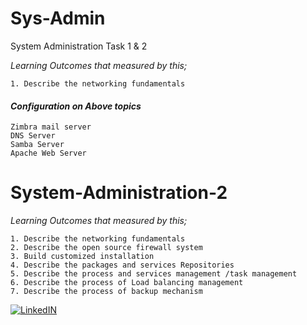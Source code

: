 # Sys-Admin
System Administration Task 1 &amp; 2

_Learning Outcomes that measured by this;_

    1. Describe the networking fundamentals

#### _Configuration on Above topics_
    Zimbra mail server
    DNS Server
    Samba Server
    Apache Web Server


# System-Administration-2

_Learning Outcomes that measured by this;_

    1. Describe the networking fundamentals
    2. Describe the open source firewall system
    3. Build customized installation
    4. Describe the packages and services Repositories
    5. Describe the process and services management /task management
    6. Describe the process of Load balancing management
    7. Describe the process of backup mechanism

[![LinkedIN](https://img.shields.io/badge/LinkedIn-0077B5?style=for-the-badge&logo=linkedin&logoColor=white)](https://www.linkedin.com/in/jadhusan24/)
